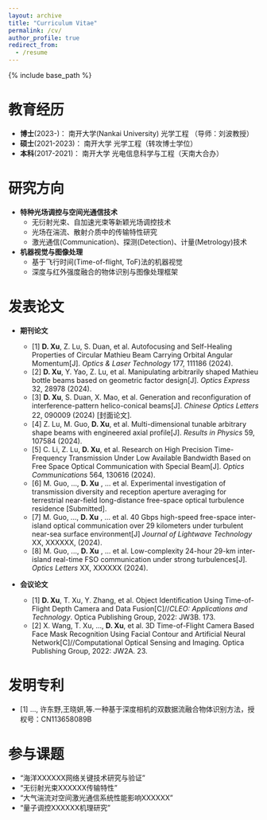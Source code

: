 ```yaml
---
layout: archive
title: "Curriculum Vitae"
permalink: /cv/
author_profile: true
redirect_from:
  - /resume
---
```


{% include base_path %}

教育经历
======
* **博士**(2023-)： 南开大学(Nankai University)  光学工程  （导师：刘波教授）
* **硕士**(2021-2023)： 南开大学  光学工程（转攻博士学位）
* **本科**(2017-2021)： 南开大学  光电信息科学与工程（天南大合办）
  
研究方向
======
* **特种光场调控与空间光通信技术**
  * 无衍射光束、自加速光束等新颖光场调控技术
  * 光场在湍流、散射介质中的传输特性研究
  * 激光通信(Communication)、探测(Detection)、计量(Metrology)技术
* **机器视觉与图像处理**
  * 基于飞行时间(Time-of-flight, ToF)法的机器视觉
  * 深度与红外强度融合的物体识别与图像处理框架


发表论文
======
* **期刊论文**
  * [1] **D. Xu**, Z. Lu, S. Duan, et al. Autofocusing and Self-Healing Properties of Circular Mathieu Beam Carrying Orbital Angular Momentum[J]. *Optics & Laser Technology* 177, 111186 (2024).
  * [2] **D. Xu**, Y. Yao, Z. Lu,  et al. Manipulating arbitrarily shaped Mathieu bottle beams based on geometric factor design[J]. *Optics Express* 32, 28978 (2024).
  * [3] **D. Xu**, S. Duan, X. Mao, et al. Generation and reconfiguration of interference-pattern helico-conical beams[J]. *Chinese Optics Letters* 22, 090009 (2024) [封面论文].
  * [4] Z. Lu, M. Guo, **D. Xu**, et al. Multi-dimensional tunable arbitrary shape beams with engineered axial profile[J]. *Results in Physics* 59, 107584 (2024).
  * [5] C. Li, Z. Lu, **D. Xu**, et al. Research on High Precision Time-Frequency Transmission Under Low Available Bandwidth Based on Free Space Optical Communication with Special Beam[J]. *Optics Communications* 564, 130616 (2024).
  * [6] M. Guo, ..., **D. Xu** , ... et al. Experimental investigation of transmission diversity and reception aperture averaging for terrestrial near-field long-distance free-space optical turbulence residence [Submitted].
  * [7] M. Guo, ..., **D. Xu** , ... et al. 40 Gbps high-speed free-space inter-island optical communication over 29 kilometers under turbulent near-sea surface environment[J] *Journal of Lightwave Technology* XX, XXXXXX, (2024).
  * [8] M. Guo, ..., **D. Xu** , ... et al. Low-complexity 24-hour 29-km inter-island real-time FSO communication under strong turbulences[J]. *Optics Letters* XX, XXXXXX (2024).

* **会议论文**
  * [1] **D. Xu**, T. Xu, Y. Zhang, et al. Object Identification Using Time-of-Flight Depth Camera and Data Fusion[C]//*CLEO: Applications and Technology*. Optica Publishing Group, 2022: JW3B. 173.
  * [2] X. Wang, T. Xu, ..., **D. Xu**, et al. 3D Time-of-Flight Camera Based Face Mask Recognition Using Facial Contour and Artificial Neural Network[C]//Computational Optical Sensing and Imaging. Optica Publishing Group, 2022: JW2A. 23.

发明专利
======
  * [1] ..., 许东野,王晓妍,等.一种基于深度相机的双数据流融合物体识别方法，授权号：CN113658089B


参与课题
======
* “海洋XXXXXX网络关键技术研究与验证”
* “无衍射光束XXXXXX传输特性”
* “大气湍流对空间激光通信系统性能影响XXXXXX”
* “量子调控XXXXXX机理研究”
